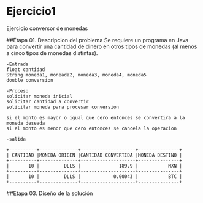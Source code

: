 # Ejercicio1
Ejercicio conversor de monedas

##Etapa 01. Descripcion del problema
Se requiere un programa en Java para convertir una cantidad de dinero en otros tipos de monedas 
(al menos a cinco tipos de monedas distintas).

~~~
-Entrada 
float cantidad
String moneda1, moneada2, moneda3, moneda4, moneda5
double conversion 

-Proceso
solicitar moneda inicial
solicitar cantidad a convertir 
solicitar moneda para procesar conversion

si el monto es mayor o igual que cero entonces se convertira a la moneda deseada
si el monto es menor que cero entonces se cancela la operacion 

-salida

+----------+--------------+--------------------+---------------+
| CANTIDAD |MONEDA ORIGEN |CANTIDAD CONVERTIDA |MONEDA DESTINO |
+----------+--------------+--------------------+---------------+
|       10 |         DLLS |              189.9 |           MXN |
+----------+--------------+--------------------+---------------+
|       10 |         DLLS |            0.00043 |           BTC |
+----------+--------------+--------------------+---------------+
~~~


##Etapa 03. Diseño de la solución 
